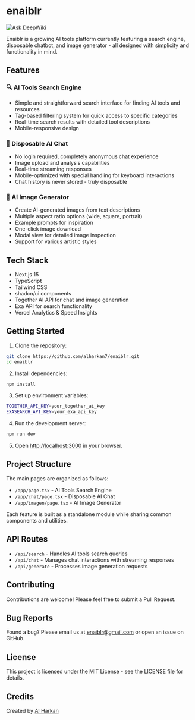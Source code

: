 # enaiblr

[![Ask DeepWiki](https://deepwiki.com/badge.svg)](https://deepwiki.com/alharkan7/enaiblr)

Enaiblr is a growing AI tools platform currently featuring a search engine, disposable chatbot, and image generator - all designed with simplicity and functionality in mind.

## Features

### 🔍 AI Tools Search Engine
- Simple and straightforward search interface for finding AI tools and resources
- Tag-based filtering system for quick access to specific categories
- Real-time search results with detailed tool descriptions
- Mobile-responsive design

### 💬 Disposable AI Chat
- No login required, completely anonymous chat experience
- Image upload and analysis capabilities
- Real-time streaming responses
- Mobile-optimized with special handling for keyboard interactions
- Chat history is never stored - truly disposable

### 🎨 AI Image Generator
- Create AI-generated images from text descriptions
- Multiple aspect ratio options (wide, square, portrait)
- Example prompts for inspiration
- One-click image download
- Modal view for detailed image inspection
- Support for various artistic styles

## Tech Stack

- Next.js 15
- TypeScript
- Tailwind CSS
- shadcn/ui components
- Together AI API for chat and image generation
- Exa API for search functionality
- Vercel Analytics & Speed Insights

## Getting Started

1. Clone the repository:

```bash
git clone https://github.com/alharkan7/enaiblr.git
cd enaiblr
```


2. Install dependencies:

```bash
npm install
```

3. Set up environment variables:

```bash
TOGETHER_API_KEY=your_together_ai_key
EXASEARCH_API_KEY=your_exa_api_key
```

4. Run the development server:

```bash
npm run dev
```

5. Open [http://localhost:3000](http://localhost:3000) in your browser.

## Project Structure

The main pages are organized as follows:

- `/app/page.tsx` - AI Tools Search Engine
- `/app/chat/page.tsx` - Disposable AI Chat
- `/app/imagen/page.tsx` - AI Image Generator

Each feature is built as a standalone module while sharing common components and utilities.

## API Routes

- `/api/search` - Handles AI tools search queries
- `/api/chat` - Manages chat interactions with streaming responses
- `/api/generate` - Processes image generation requests

## Contributing

Contributions are welcome! Please feel free to submit a Pull Request.

## Bug Reports

Found a bug? Please email us at enaiblr@gmail.com or open an issue on GitHub.

## License

This project is licensed under the MIT License - see the LICENSE file for details.

## Credits

Created by [Al Harkan](https://github.com/alharkan7)
